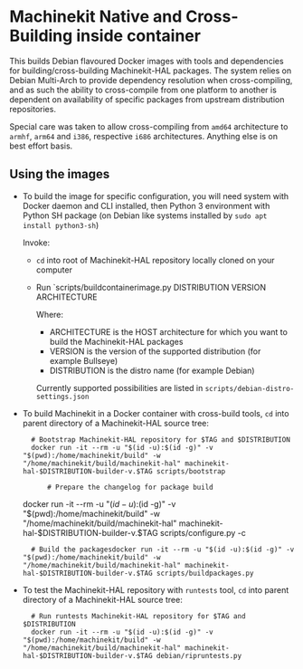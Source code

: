# Machinekit Native and Cross-Building inside container

This builds Debian flavoured Docker images with tools and dependencies for
building/cross-building Machinekit-HAL packages.  The system relies on Debian
Multi-Arch to provide dependency resolution when cross-compiling, and as such
the ability to cross-compile from one platform to another is dependent
on availability of specific packages from upstream distribution repositories.

Special care was taken to allow cross-compiling from `amd64` architecture
to `armhf`, `arm64` and `i386`, respective `i686` architectures. Anything else
is on best effort basis.

## Using the images

- To build the image for specific configuration, you will need system with
  Docker daemon and CLI installed, then Python 3 environment with Python SH
  package (on Debian like systems installed by `sudo apt install python3-sh`)

  Invoke:

  - `cd` into root of Machinekit-HAL repository locally cloned on your computer

  - Run `scripts/buildcontainerimage.py DISTRIBUTION VERSION ARCHITECTURE

    Where:
      - ARCHITECTURE is the HOST architecture for which you want to build the Machinekit-HAL packages
      - VERSION is the version of the supported distribution (for example Bullseye)
      - DISTRIBUTION is the distro name (for example Debian)

      Currently supported possibilities are listed in `scripts/debian-distro-settings.json`

- To build Machinekit in a Docker container with cross-build tools,
  `cd` into parent directory of a Machinekit-HAL source tree:

        # Bootstrap Machinekit-HAL repository for $TAG and $DISTRIBUTION
		docker run -it --rm -u "$(id -u):$(id -g)" -v "$(pwd):/home/machinekit/build" -w "/home/machinekit/build/machinekit-hal" machinekit-hal-$DISTRIBUTION-builder-v.$TAG scripts/bootstrap

		    # Prepare the changelog for package build
    docker run -it --rm -u "$(id -u):$(id -g)" -v "$(pwd):/home/machinekit/build" -w "/home/machinekit/build/machinekit-hal" machinekit-hal-$DISTRIBUTION-builder-v.$TAG scripts/configure.py -c

		# Build the packagesdocker run -it --rm -u "$(id -u):$(id -g)" -v "$(pwd):/home/machinekit/build" -w "/home/machinekit/build/machinekit-hal" machinekit-hal-$DISTRIBUTION-builder-v.$TAG scripts/buildpackages.py

- To test the Machinekit-HAL repository with `runtests` tool, `cd` into parent directory of a Machinekit-HAL source tree:

        # Run runtests Machinekit-HAL repository for $TAG and $DISTRIBUTION
		docker run -it --rm -u "$(id -u):$(id -g)" -v "$(pwd):/home/machinekit/build" -w "/home/machinekit/build/machinekit-hal" machinekit-hal-$DISTRIBUTION-builder-v.$TAG debian/ripruntests.py